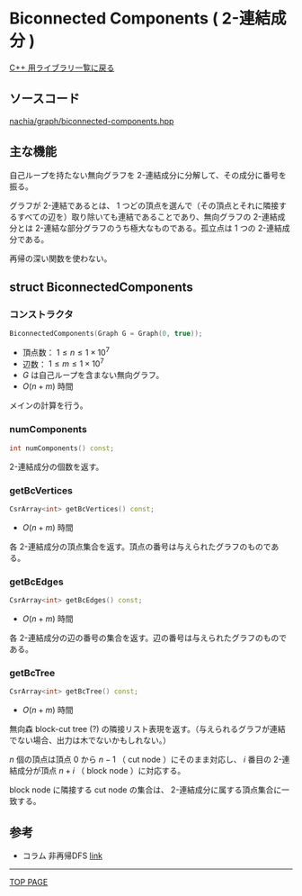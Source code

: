 # Biconnected Components ( 2-連結成分 )

[C++ 用ライブラリ一覧に戻る](../index.md)

## ソースコード

[nachia/graph/biconnected-components.hpp](https://github.com/NachiaVivias/cp-library/blob/main/Cpp/Include/nachia/graph/biconnected-components.hpp)

## 主な機能

自己ループを持たない無向グラフを $2$-連結成分に分解して、その成分に番号を振る。

グラフが $2$-連結であるとは、 $1$ つどの頂点を選んで（その頂点とそれに隣接するすべての辺を）取り除いても連結であることであり、無向グラフの $2$-連結成分とは $2$-連結な部分グラフのうち極大なものである。孤立点は $1$ つの $2$-連結成分である。

再帰の深い関数を使わない。

## struct BiconnectedComponents

### コンストラクタ

```c++
BiconnectedComponents(Graph G = Graph(0, true));
```

- 頂点数： $1 \leq n \leq 1 \times 10^7$
- 辺数： $1 \leq m \leq 1 \times 10^7$
- $G$ は自己ループを含まない無向グラフ。
- $O(n + m)$ 時間

メインの計算を行う。

### numComponents

```c++
int numComponents() const;
```

$2$-連結成分の個数を返す。

### getBcVertices

```c++
CsrArray<int> getBcVertices() const;
```

- $O(n + m)$ 時間

各 $2$-連結成分の頂点集合を返す。頂点の番号は与えられたグラフのものである。

### getBcEdges

```c++
CsrArray<int> getBcEdges() const;
```

- $O(n + m)$ 時間

各 $2$-連結成分の辺の番号の集合を返す。辺の番号は与えられたグラフのものである。

### getBcTree

```c++
CsrArray<int> getBcTree() const;
```

- $O(n + m)$ 時間

無向森 block-cut tree (?) の隣接リスト表現を返す。（与えられるグラフが連結でない場合、出力は木でないかもしれない。）

$n$ 個の頂点は頂点 $0$ から $n-1$ （ cut node ）にそのまま対応し、 $i$ 番目の $2$-連結成分が頂点 $n+i$ （ block node ）に対応する。

block node に隣接する cut node の集合は、 $2$-連結成分に属する頂点集合に一致する。

## 参考

- コラム 非再帰DFS [link](../../column/2022/01.md)

---

[TOP PAGE](https://nachiavivias.github.io/cp-library/)


<script type="text/x-mathjax-config">MathJax.Hub.Config({tex2jax:{inlineMath:[['\$','\$']],processEscapes:true},CommonHTML: {matchFontHeight:false}});</script>
<script type="text/javascript" async src="https://cdnjs.cloudflare.com/ajax/libs/mathjax/2.7.1/MathJax.js?config=TeX-MML-AM_CHTML"></script>
